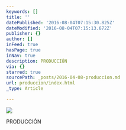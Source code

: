 ```yaml
---
keywords: []
title: ''
datePublished: '2016-08-04T07:15:30.825Z'
dateModified: '2016-08-04T07:15:13.672Z'
publisher: {}
author: []
inFeed: true
hasPage: true
inNav: true
description: PRODUCCIÓN
via: {}
starred: true
sourcePath: _posts/2016-04-08-produccion.md
url: produccion/index.html
_type: Article

---
```

![](https://the-grid-user-content.s3-us-west-2.amazonaws.com/bb9871ed-5c16-4c3a-bdd5-fcba609c3027.png)

PRODUCCIÓN